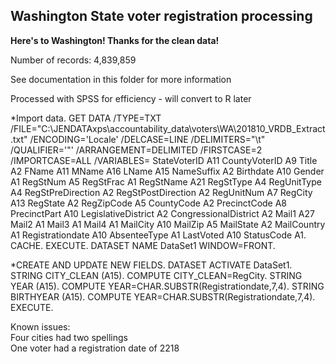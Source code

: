 ## Washington State voter registration processing

**Here's to Washington! Thanks for the clean data!**  

Number of records: 4,839,859  

See documentation in this folder for more information  

Processed with SPSS for efficiency - will convert to R later  

*Import data.
GET DATA  /TYPE=TXT
  /FILE="C:\JENDATAxps\accountability_data\voters\WA\201810_VRDB_Extract.txt"
  /ENCODING='Locale'
  /DELCASE=LINE
  /DELIMITERS="\t"
  /QUALIFIER='"'
  /ARRANGEMENT=DELIMITED
  /FIRSTCASE=2
  /IMPORTCASE=ALL
  /VARIABLES=
  StateVoterID A11
  CountyVoterID A9
  Title A2
  FName A11
  MName A16
  LName A15
  NameSuffix A2
  Birthdate A10
  Gender A1
  RegStNum A5
  RegStFrac A1
  RegStName A21
  RegStType A4
  RegUnitType A4
  RegStPreDirection A2
  RegStPostDirection A2
  RegUnitNum A7
  RegCity A13
  RegState A2
  RegZipCode A5
  CountyCode A2
  PrecinctCode A8
  PrecinctPart A10
  LegislativeDistrict A2
  CongressionalDistrict A2
  Mail1 A27
  Mail2 A1
  Mail3 A1
  Mail4 A1
  MailCity A10
  MailZip A5
  MailState A2
  MailCountry A1
  Registrationdate A10
  AbsenteeType A1
  LastVoted A10
  StatusCode A1.
CACHE.
EXECUTE.
DATASET NAME DataSet1 WINDOW=FRONT.

*CREATE AND UPDATE NEW FIELDS.
DATASET ACTIVATE DataSet1.
STRING  CITY_CLEAN (A15).
COMPUTE CITY_CLEAN=RegCity.
STRING  YEAR (A15).
COMPUTE YEAR=CHAR.SUBSTR(Registrationdate,7,4).
STRING  BIRTHYEAR (A15).
COMPUTE YEAR=CHAR.SUBSTR(Registrationdate,7,4).
EXECUTE.

Known issues:  
Four cities had two spellings  
One voter had a registration date of 2218  
